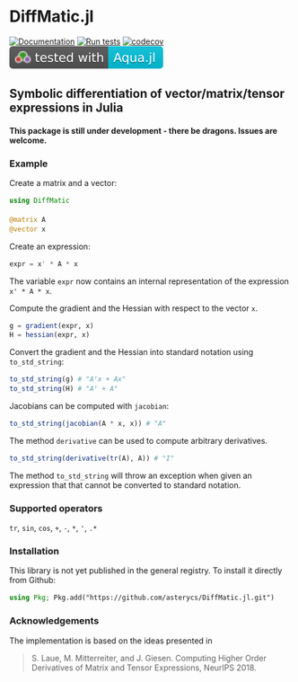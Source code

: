 # DiffMatic.jl

[![Documentation](https://img.shields.io/badge/docs-dev-blue.svg)](https://asterycs.github.io/DiffMatic.jl/dev)
[![Run tests](https://github.com/asterycs/DiffMatic.jl/actions/workflows/CI.yml/badge.svg)](https://github.com/asterycs/DiffMatic.jl/actions/workflows/CI.yml)
[![codecov](https://codecov.io/gh/asterycs/DiffMatic.jl/graph/badge.svg?token=XIVXM5EPAC)](https://codecov.io/gh/asterycs/DiffMatic.jl)
[![Aqua QA](https://raw.githubusercontent.com/JuliaTesting/Aqua.jl/master/badge.svg)](https://github.com/JuliaTesting/Aqua.jl)

## Symbolic differentiation of vector/matrix/tensor expressions in Julia

#### This package is still under development - there be dragons. Issues are welcome.

### Example

Create a matrix and a vector:

```julia
using DiffMatic

@matrix A
@vector x
```
Create an expression:
```julia
expr = x' * A * x
```
The variable `expr` now contains an internal representation of the expression `x' * A * x`.

Compute the gradient and the Hessian with respect to the vector `x`.
```julia
g = gradient(expr, x)
H = hessian(expr, x)
```
Convert the gradient and the Hessian into standard notation using `to_std_string`:
```julia
to_std_string(g) # "Aᵀx + Ax"
to_std_string(H) # "Aᵀ + A"
```

Jacobians can be computed with `jacobian`:

```julia
to_std_string(jacobian(A * x, x)) # "A"
```

The method `derivative` can be used to compute arbitrary derivatives.

```julia
to_std_string(derivative(tr(A), A)) # "I"
```
The method `to_std_string` will throw an exception when given an expression that that cannot be converted to
standard notation.

### Supported operators

`tr`, `sin`, `cos`, `+`, `-`, `*`, `'`, `.*`

### Installation

This library is not yet published in the general registry. To install it directly from Github:

```julia
using Pkg; Pkg.add("https://github.com/asterycs/DiffMatic.jl.git")
```

### Acknowledgements

The implementation is based on the ideas presented in

> S. Laue, M. Mitterreiter, and J. Giesen.
> Computing Higher Order Derivatives of Matrix and Tensor Expressions, NeurIPS 2018.
